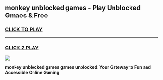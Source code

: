 
## monkey unblocked games - Play Unblocked Gmaes & Free
<h3>
<a href="https://news.freeplayer.one?title=monkey_unblocked_games&ref=23F">CLICK TO PLAY</a></h3>
<hr>

<h3>
<a href="https://news.freeplayer.one?title=monkey_unblocked_games&ref=23F">CLICK 2 PLAY</a>
  
</h3>

<a href="https://news.freeplayer.one?title=monkey_unblocked_games&ref=23F/"><img src="https://clearcache.store/games.png"></a>


**monkey unblocked games games unblocked: Your Gateway to Fun and Accessible Online Gaming**
